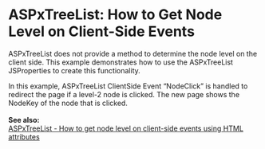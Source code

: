 # ASPxTreeList: How to Get Node Level on Client-Side Events


<p>ASPxTreeList does not provide a method to determine the node level on the client side. This example demonstrates how to use the ASPxTreeList JSProperties to create this functionality.</p>
<p>In this example, ASPxTreeList ClientSide Event “NodeClick” is handled to redirect the page if a level-2 node is clicked. The new page shows the NodeKey of the node that is clicked.<br /><br /><strong>See also:<br /></strong><a href="https://www.devexpress.com/Support/Center/Example/Details/T284477">ASPxTreeList - How to get node level on client-side events using HTML attributes</a> <strong><br /></strong></p>

<br/>


